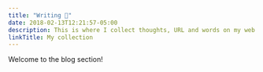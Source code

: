 ```yaml
---
title: "Writing 💾"
date: 2018-02-13T12:21:57-05:00
description: This is where I collect thoughts, URL and words on my web journey
linkTitle: My collection
---
```

Welcome to the blog section!
